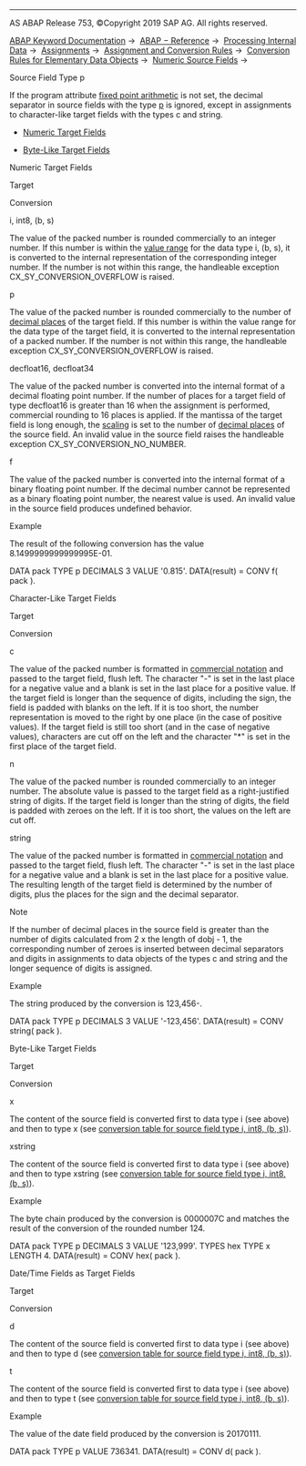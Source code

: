   

* * *

AS ABAP Release 753, ©Copyright 2019 SAP AG. All rights reserved.

[ABAP Keyword Documentation](javascript:call_link\('abenabap.htm'\)) →  [ABAP − Reference](javascript:call_link\('abenabap_reference.htm'\)) →  [Processing Internal Data](javascript:call_link\('abenabap_data_working.htm'\)) →  [Assignments](javascript:call_link\('abenvalue_assignments.htm'\)) →  [Assignment and Conversion Rules](javascript:call_link\('abenconversion_rules.htm'\)) →  [Conversion Rules for Elementary Data Objects](javascript:call_link\('abenconversion_elementary.htm'\)) →  [Numeric Source Fields](javascript:call_link\('abennumeric_source_fields.htm'\)) → 

Source Field Type p

If the program attribute [fixed point arithmetic](javascript:call_link\('abenfixed_point_arithmetic_glosry.htm'\) "Glossary Entry") is not set, the decimal separator in source fields with the type [p](javascript:call_link\('abenbuiltin_types_numeric.htm'\)) is ignored, except in assignments to character-like target fields with the types c and string.

-   [Numeric Target Fields](#abenconversion-type-p-1--------character-like-target-fields---@ITOC@@ABENCONVERSION_TYPE_P_2)

-   [Byte-Like Target Fields](#abenconversion-type-p-3--------date-time-fields-as-target-fields---@ITOC@@ABENCONVERSION_TYPE_P_4)

Numeric Target Fields

Target

Conversion

i, int8, (b, s)

The value of the packed number is rounded commercially to an integer number. If this number is within the [value range](javascript:call_link\('abenvalue_range_glosry.htm'\) "Glossary Entry") for the data type i, (b, s), it is converted to the internal representation of the corresponding integer number. If the number is not within this range, the handleable exception CX\_SY\_CONVERSION\_OVERFLOW is raised.

p

The value of the packed number is rounded commercially to the number of [decimal places](javascript:call_link\('abenfractional_portion_glosry.htm'\) "Glossary Entry") of the target field. If this number is within the value range for the data type of the target field, it is converted to the internal representation of a packed number. If the number is not within this range, the handleable exception CX\_SY\_CONVERSION\_OVERFLOW is raised.

decfloat16, decfloat34

The value of the packed number is converted into the internal format of a decimal floating point number. If the number of places for a target field of type decfloat16 is greater than 16 when the assignment is performed, commercial rounding to 16 places is applied. If the mantissa of the target field is long enough, the [scaling](javascript:call_link\('abenscale_glosry.htm'\) "Glossary Entry") is set to the number of [decimal places](javascript:call_link\('abenfractional_portion_glosry.htm'\) "Glossary Entry") of the source field. An invalid value in the source field raises the handleable exception CX\_SY\_CONVERSION\_NO\_NUMBER.

f

The value of the packed number is converted into the internal format of a binary floating point number. If the decimal number cannot be represented as a binary floating point number, the nearest value is used. An invalid value in the source field produces undefined behavior.

Example

The result of the following conversion has the value 8.1499999999999995E-01.

DATA pack TYPE p DECIMALS 3 VALUE '0.815'.
DATA(result) = CONV f( pack ).

Character-Like Target Fields

Target

Conversion

c

The value of the packed number is formatted in [commercial notation](javascript:call_link\('abennumerical_value.htm'\)) and passed to the target field, flush left. The character "-" is set in the last place for a negative value and a blank is set in the last place for a positive value. If the target field is longer than the sequence of digits, including the sign, the field is padded with blanks on the left. If it is too short, the number representation is moved to the right by one place (in the case of positive values). If the target field is still too short (and in the case of negative values), characters are cut off on the left and the character "\*" is set in the first place of the target field.

n

The value of the packed number is rounded commercially to an integer number. The absolute value is passed to the target field as a right-justified string of digits. If the target field is longer than the string of digits, the field is padded with zeroes on the left. If it is too short, the values on the left are cut off.

string

The value of the packed number is formatted in [commercial notation](javascript:call_link\('abencommercial_notation_glosry.htm'\) "Glossary Entry") and passed to the target field, flush left. The character "-" is set in the last place for a negative value and a blank is set in the last place for a positive value. The resulting length of the target field is determined by the number of digits, plus the places for the sign and the decimal separator.

Note

If the number of decimal places in the source field is greater than the number of digits calculated from 2 x the length of dobj - 1, the corresponding number of zeroes is inserted between decimal separators and digits in assignments to data objects of the types c and string and the longer sequence of digits is assigned.

Example

The string produced by the conversion is 123,456-.

DATA pack TYPE p DECIMALS 3 VALUE '-123,456'.
DATA(result) = CONV string( pack ).

Byte-Like Target Fields

Target

Conversion

x

The content of the source field is converted first to data type i (see above) and then to type x (see [conversion table for source field type i, int8, (b, s)](javascript:call_link\('abenconversion_type_ibs.htm'\))).

xstring

The content of the source field is converted first to data type i (see above) and then to type xstring (see [conversion table for source field type i, int8, (b, s)](javascript:call_link\('abenconversion_type_ibs.htm'\))).

Example

The byte chain produced by the conversion is 0000007C and matches the result of the conversion of the rounded number 124.

DATA pack TYPE p DECIMALS 3 VALUE '123,999'.
TYPES hex TYPE x LENGTH 4.
DATA(result) = CONV hex( pack ).

Date/Time Fields as Target Fields

Target

Conversion

d

The content of the source field is converted first to data type i (see above) and then to type d (see [conversion table for source field type i, int8, (b, s)](javascript:call_link\('abenconversion_type_ibs.htm'\))).

t

The content of the source field is converted first to data type i (see above) and then to type t (see [conversion table for source field type i, int8, (b, s)](javascript:call_link\('abenconversion_type_ibs.htm'\))).

Example

The value of the date field produced by the conversion is 20170111.

DATA pack TYPE p VALUE 736341.
DATA(result) = CONV d( pack ).
